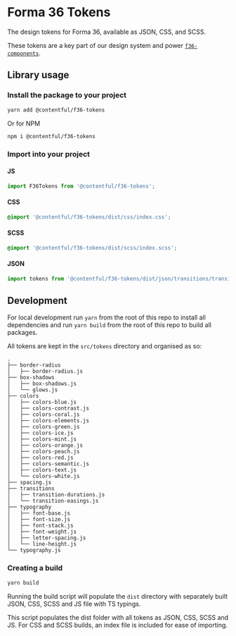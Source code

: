 # Forma 36 Tokens

The design tokens for Forma 36, available as JSON, CSS, and SCSS.

These tokens are a key part of our design system and power [`f36-components`](https://github.com/contentful/forma-36/tree/master/packages/components).

## Library usage

### Install the package to your project

```bash
yarn add @contentful/f36-tokens
```

Or for NPM

```bash
npm i @contentful/f36-tokens
```

### Import into your project

#### JS

```js
import F36Tokens from '@contentful/f36-tokens';
```

#### CSS

```css
@import '@contentful/f36-tokens/dist/css/index.css';
```

#### SCSS

```scss
@import '@contentful/f36-tokens/dist/scss/index.scss';
```

#### JSON

```js
import tokens from '@contentful/f36-tokens/dist/json/transitions/transition-easings';
```

## Development

For local development run `yarn` from the root of this repo to install all dependencies and run `yarn build` from the root of this repo to build all packages.

All tokens are kept in the `src/tokens` directory and organised as so:

```
.
├── border-radius
│   ├── border-radius.js
├── box-shadows
│   ├── box-shadows.js
│   └── glows.js
├── colors
│   ├── colors-blue.js
│   ├── colors-contrast.js
│   ├── colors-coral.js
│   ├── colors-elements.js
│   ├── colors-green.js
│   ├── colors-ice.js
│   ├── colors-mint.js
│   ├── colors-orange.js
│   ├── colors-peach.js
│   ├── colors-red.js
│   ├── colors-semantic.js
│   ├── colors-text.js
│   └── colors-white.js
├── spacing.js
├── transitions
│   ├── transition-durations.js
│   └── transition-easings.js
├── typography
│   ├── font-base.js
│   ├── font-size.js
│   ├── font-stack.js
│   ├── font-weight.js
│   ├── letter-spacing.js
│   └── line-height.js
└── typography.js
```

### Creating a build

```bash
yarn build
```

Running the build script will populate the `dist` directory with separately built JSON, CSS, SCSS and JS file with TS typings.

This script populates the dist folder with all tokens as JSON, CSS, SCSS and JS. For CSS and SCSS builds, an index file is included for ease of importing.
